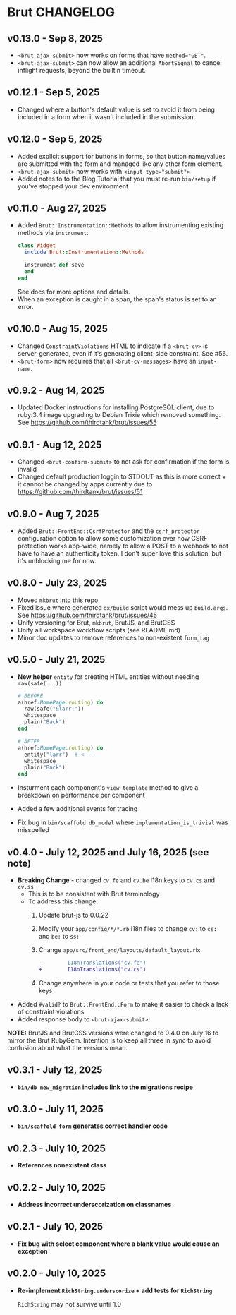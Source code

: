 # Brut CHANGELOG

## v0.13.0 - Sep 8, 2025

* `<brut-ajax-submit>` now works on forms that have `method="GET"`.
* `<brut-ajax-submit>` can now allow an additional `AbortSignal` to cancel inflight requests, beyond the builtin timeout.

## v0.12.1 - Sep 5, 2025

* Changed where a button's default value is set to avoid it
  from being included in a form when it wasn't included in the submission.

## v0.12.0 - Sep 5, 2025

* Added explicit support for buttons in forms, so that button name/values are submitted with the form and managed like any other form element.
* `<brut-ajax-submit>` now works with `<input type="submit">`
* Added notes to to the Blog Tutorial that you must re-run `bin/setup` if you've stopped your dev environment

## v0.11.0 - Aug 27, 2025

* Added `Brut::Instrumentation::Methods` to allow instrumenting existing methods via `instrument`:
  ```ruby
  class Widget
    include Brut::Instrumentation::Methods

    instrument def save
    end
  end
  ```
  See docs for more options and details.
* When an exception is caught in a span, the span's status is set to an error.

## v0.10.0 - Aug 15, 2025

* Changed `ConstraintViolations` HTML to indicate if a `<brut-cv>` is server-generated, even if it's generating  client-side constraint. See #56.
* `<brut-form>` now requires that all `<brut-cv-messages>` have an `input-name`.


## v0.9.2 - Aug 14, 2025

* Updated Docker instructions for installing PostgreSQL client, due to ruby:3.4 image upgrading to Debian Trixie which removed something. See https://github.com/thirdtank/brut/issues/55

## v0.9.1 - Aug 12, 2025

* Changed `<brut-confirm-submit>` to not ask for confirmation if the form is invalid
* Changed default production loggin to STDOUT as this is more correct + it cannot be changed by apps
currently due to https://github.com/thirdtank/brut/issues/51

## v0.9.0 - Aug 7, 2025

* Added `Brut::FrontEnd::CsrfProtector` and the `csrf_protector` configuration option to allow some customization
  over how CSRF protection works app-wide, namely to allow a POST to a webhook to not have to have an authenticity token.
  I don't super love this solution, but it's unblocking me for now.

## v0.8.0 - July 23, 2025

* Moved `mkbrut` into this repo
* Fixed issue where generated `dx/build` script would mess up `build.args`. See https://github.com/thirdtank/brut/issues/45
* Unify versioning for Brut, `mkbrut`, BrutJS, and BrutCSS
* Unify all workspace workflow scripts (see README.md)
* Minor doc updates to remove references to non-existent `form_tag`

## v0.5.0 - July 21, 2025

* **New helper** `entity` for creating HTML entities without needing `raw(safe(...))`

  ```ruby
  # BEFORE
  a(href:HomePage.routing) do
    raw(safe("&larr;"))
    whitespace
    plain("Back")
  end

  # AFTER
  a(href:HomePage.routing) do
    entity("larr")  # <----
    whitespace
    plain("Back")
  end
  ```

* Insturment each component's `view_template` method to give a breakdown on 
  performance per component
* Added a few additional events for tracing
* Fix bug in `bin/scaffold db_model` where `implementation_is_trivial` was misspelled

## v0.4.0 - July 12, 2025 and July 16, 2025 (see note)

* **Breaking Change** - changed `cv.fe` and `cv.be` I18n keys to `cv.cs` and `cv.ss`
  - This is to be consistent with Brut terminology
  - To address this change:
    1. Update brut-js to 0.0.22
    2. Modify your `app/config/*/*.rb` i18n files to change `cv:` to `cs:` and `be:`
       to `ss:`
    3. Change `app/src/front_end/layouts/default_layout.rb`:

       ```diff
       -        I18nTranslations("cv.fe")
       +        I18nTranslations("cv.cs")
       ```
    4. Change anywhere in your code or tests that you refer to those keys
* Added `#valid?` to `Brut::FrontEnd::Form` to make it easier to check a lack
  of constraint violations
* Added response body to `<brut-ajax-submit>`

**NOTE:** BrutJS and BrutCSS versions were changed to 0.4.0 on July 16 to mirror the Brut RubyGem. Intention is to keep all three in sync to avoid confusion about what the versions mean.

## v0.3.1 - July 12, 2025

* **`bin/db new_migration` includes link to the migrations recipe**

## v0.3.0 - July 11, 2025

* **`bin/scaffold form` generates correct handler code**

## v0.2.3 - July 10, 2025

* **References nonexistent class**

## v0.2.2 - July 10, 2025

* **Address incorrect underscorization on classnames**

## v0.2.1 - July 10, 2025

* **Fix bug with select component where a blank value would cause an exception**

## v0.2.0 - July 10, 2025

* **Re-implement `RichString.underscorize` + add tests for `RichString`**

  `RichString` may not survive until 1.0
